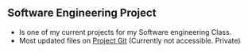 ## Software Engineering Project
  * Is one of my current projects for my Software engineering Class.
  * Most updated files on [Project Git](https://github.com/UNCW-CSC-450/csc450fa22-project-group-8) (Currently not accessible. Private)
